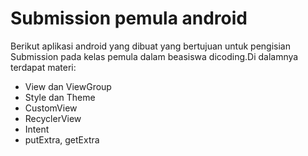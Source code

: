 # Submission pemula android
Berikut aplikasi android yang dibuat yang bertujuan untuk pengisian Submission pada kelas pemula dalam beasiswa dicoding.Di dalamnya terdapat materi:

- View dan ViewGroup
- Style dan Theme
- CustomView
- RecyclerView
- Intent
- putExtra, getExtra

